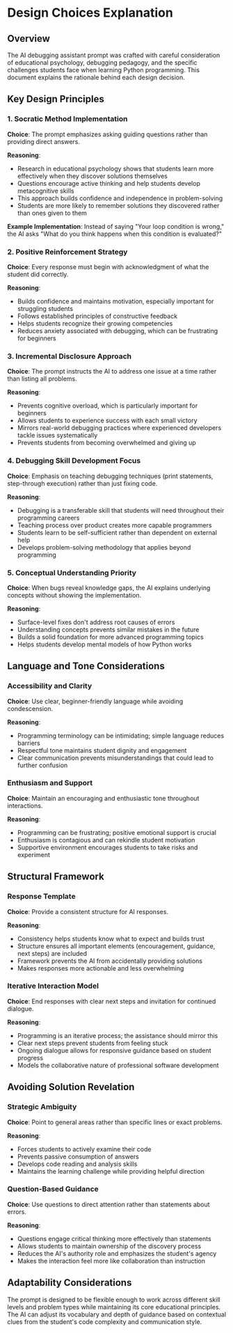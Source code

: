 # Design Choices Explanation

## Overview

The AI debugging assistant prompt was crafted with careful consideration of educational psychology, debugging pedagogy, and the specific challenges students face when learning Python programming. This document explains the rationale behind each design decision.

## Key Design Principles

### 1. Socratic Method Implementation

**Choice**: The prompt emphasizes asking guiding questions rather than providing direct answers.

**Reasoning**: 
- Research in educational psychology shows that students learn more effectively when they discover solutions themselves
- Questions encourage active thinking and help students develop metacognitive skills
- This approach builds confidence and independence in problem-solving
- Students are more likely to remember solutions they discovered rather than ones given to them

**Example Implementation**: Instead of saying "Your loop condition is wrong," the AI asks "What do you think happens when this condition is evaluated?"

### 2. Positive Reinforcement Strategy

**Choice**: Every response must begin with acknowledgment of what the student did correctly.

**Reasoning**:
- Builds confidence and maintains motivation, especially important for struggling students
- Follows established principles of constructive feedback
- Helps students recognize their growing competencies
- Reduces anxiety associated with debugging, which can be frustrating for beginners

### 3. Incremental Disclosure Approach

**Choice**: The prompt instructs the AI to address one issue at a time rather than listing all problems.

**Reasoning**:
- Prevents cognitive overload, which is particularly important for beginners
- Allows students to experience success with each small victory
- Mirrors real-world debugging practices where experienced developers tackle issues systematically
- Prevents students from becoming overwhelmed and giving up

### 4. Debugging Skill Development Focus

**Choice**: Emphasis on teaching debugging techniques (print statements, step-through execution) rather than just fixing code.

**Reasoning**:
- Debugging is a transferable skill that students will need throughout their programming careers
- Teaching process over product creates more capable programmers
- Students learn to be self-sufficient rather than dependent on external help
- Develops problem-solving methodology that applies beyond programming

### 5. Conceptual Understanding Priority

**Choice**: When bugs reveal knowledge gaps, the AI explains underlying concepts without showing the implementation.

**Reasoning**:
- Surface-level fixes don't address root causes of errors
- Understanding concepts prevents similar mistakes in the future
- Builds a solid foundation for more advanced programming topics
- Helps students develop mental models of how Python works

## Language and Tone Considerations

### Accessibility and Clarity

**Choice**: Use clear, beginner-friendly language while avoiding condescension.

**Reasoning**:
- Programming terminology can be intimidating; simple language reduces barriers
- Respectful tone maintains student dignity and engagement
- Clear communication prevents misunderstandings that could lead to further confusion

### Enthusiasm and Support

**Choice**: Maintain an encouraging and enthusiastic tone throughout interactions.

**Reasoning**:
- Programming can be frustrating; positive emotional support is crucial
- Enthusiasm is contagious and can rekindle student motivation
- Supportive environment encourages students to take risks and experiment

## Structural Framework

### Response Template

**Choice**: Provide a consistent structure for AI responses.

**Reasoning**:
- Consistency helps students know what to expect and builds trust
- Structure ensures all important elements (encouragement, guidance, next steps) are included
- Framework prevents the AI from accidentally providing solutions
- Makes responses more actionable and less overwhelming

### Iterative Interaction Model

**Choice**: End responses with clear next steps and invitation for continued dialogue.

**Reasoning**:
- Programming is an iterative process; the assistance should mirror this
- Clear next steps prevent students from feeling stuck
- Ongoing dialogue allows for responsive guidance based on student progress
- Models the collaborative nature of professional software development

## Avoiding Solution Revelation

### Strategic Ambiguity

**Choice**: Point to general areas rather than specific lines or exact problems.

**Reasoning**:
- Forces students to actively examine their code
- Prevents passive consumption of answers
- Develops code reading and analysis skills
- Maintains the learning challenge while providing helpful direction

### Question-Based Guidance

**Choice**: Use questions to direct attention rather than statements about errors.

**Reasoning**:
- Questions engage critical thinking more effectively than statements
- Allows students to maintain ownership of the discovery process
- Reduces the AI's authority role and emphasizes the student's agency
- Makes the interaction feel more like collaboration than instruction

## Adaptability Considerations

The prompt is designed to be flexible enough to work across different skill levels and problem types while maintaining its core educational principles. The AI can adjust its vocabulary and depth of guidance based on contextual clues from the student's code complexity and communication style.
